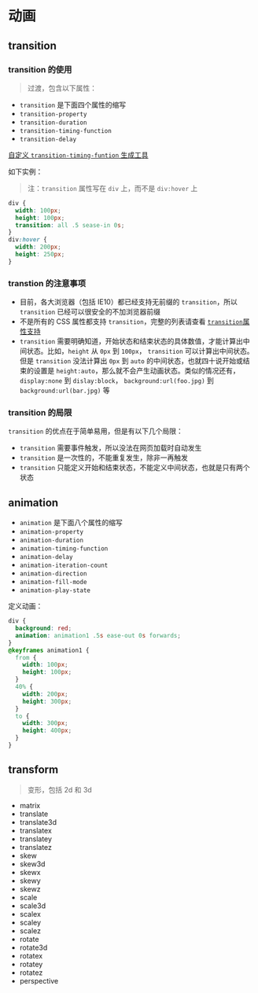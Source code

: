# 动画

## transition

### transition 的使用

> 过渡，包含以下属性：

- `transition` 是下面四个属性的缩写
- `transition-property`
- `transition-duration`
- `transition-timing-function`
- `transition-delay`

[自定义 `transition-timing-funtion` 生成工具](http://cubic-bezier.com/)

如下实例：

> 注：`transition` 属性写在 `div` 上，而不是 `div:hover` 上

```css
div {
  width: 100px;
  height: 100px;
  transition: all .5 sease-in 0s;
}
div:hover {
  width: 200px;
  height: 250px;
}
```

### transtion 的注意事项

- 目前，各大浏览器（包括 IE10）都已经支持无前缀的  `transition`，所以 `transition` 已经可以很安全的不加浏览器前缀
- 不是所有的 CSS 属性都支持  `transition`，完整的列表请查看 [`transition`属性支持](http://oli.jp/2010/css-animatable-properties/)
-  `transition` 需要明确知道，开始状态和结束状态的具体数值，才能计算出中间状态。比如，`height` 从 `0px` 到 `100px`， `transition` 可以计算出中间状态。但是 `transition` 没法计算出 `0px`  到 `auto` 的中间状态，也就四十说开始或结束的设置是 `height:auto`，那么就不会产生动画状态。类似的情况还有， `display:none` 到 `dislay:block`， `background:url(foo.jpg)` 到 `background:url(bar.jpg)` 等

### transition 的局限

`transition`  的优点在于简单易用，但是有以下几个局限：

- `transition` 需要事件触发，所以没法在网页加载时自动发生
- `transition` 是一次性的，不能重复发生，除非一再触发
- `transition` 只能定义开始和结束状态，不能定义中间状态，也就是只有两个状态

## animation

- `animation` 是下面八个属性的缩写
- `animation-property`
- `animation-duration`
- `animation-timing-function`
- `animation-delay`
- `animation-iteration-count`
- `animation-direction`
- `animation-fill-mode`
- `animation-play-state`

定义动画：

```css
div {
  background: red;
  animation: animation1 .5s ease-out 0s forwards;
}
@keyframes animation1 {
  from {
    width: 100px;
    height: 100px;
  }
  40% {
    width: 200px;
    height: 300px;
  }
  to {
    width: 300px;
    height: 400px;
  }
}
```

## transform

> 变形，包括 2d 和 3d

- matrix
- translate
- translate3d
- translatex
- translatey
- translatez
- skew
- skew3d
- skewx
- skewy
- skewz
- scale
- scale3d
- scalex
- scaley
- scalez
- rotate
- rotate3d
- rotatex
- rotatey
- rotatez
- perspective

